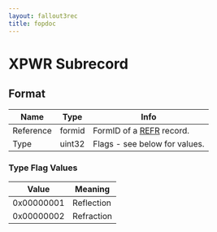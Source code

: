 ```yaml
---
layout: fallout3rec
title: fopdoc
---
```

XPWR Subrecord
==========

## Format

Name | Type | Info
-----|------|-----
Reference | formid | FormID of a [REFR](../REFR.html) record.
Type | uint32 | Flags - see below for values.
 
### Type Flag Values

Value | Meaning
------|--------
0x00000001 | Reflection
0x00000002 | Refraction

